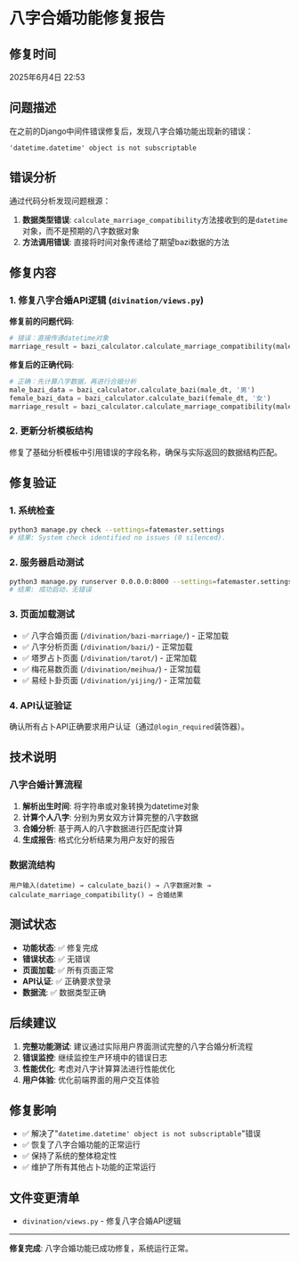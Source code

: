 # 八字合婚功能修复报告

## 修复时间
2025年6月4日 22:53

## 问题描述
在之前的Django中间件错误修复后，发现八字合婚功能出现新的错误：
```
'datetime.datetime' object is not subscriptable
```

## 错误分析
通过代码分析发现问题根源：
1. **数据类型错误**: `calculate_marriage_compatibility`方法接收到的是`datetime`对象，而不是预期的八字数据对象
2. **方法调用错误**: 直接将时间对象传递给了期望bazi数据的方法

## 修复内容

### 1. 修复八字合婚API逻辑 (`divination/views.py`)
**修复前的问题代码**:
```python
# 错误：直接传递datetime对象
marriage_result = bazi_calculator.calculate_marriage_compatibility(male_dt, female_dt)
```

**修复后的正确代码**:
```python
# 正确：先计算八字数据，再进行合婚分析
male_bazi_data = bazi_calculator.calculate_bazi(male_dt, '男')
female_bazi_data = bazi_calculator.calculate_bazi(female_dt, '女')
marriage_result = bazi_calculator.calculate_marriage_compatibility(male_bazi_data, female_bazi_data)
```

### 2. 更新分析模板结构
修复了基础分析模板中引用错误的字段名称，确保与实际返回的数据结构匹配。

## 修复验证

### 1. 系统检查
```bash
python3 manage.py check --settings=fatemaster.settings
# 结果: System check identified no issues (0 silenced).
```

### 2. 服务器启动测试
```bash
python3 manage.py runserver 0.0.0.0:8000 --settings=fatemaster.settings
# 结果: 成功启动，无错误
```

### 3. 页面加载测试
- ✅ 八字合婚页面 (`/divination/bazi-marriage/`) - 正常加载
- ✅ 八字分析页面 (`/divination/bazi/`) - 正常加载  
- ✅ 塔罗占卜页面 (`/divination/tarot/`) - 正常加载
- ✅ 梅花易数页面 (`/divination/meihua/`) - 正常加载
- ✅ 易经卜卦页面 (`/divination/yijing/`) - 正常加载

### 4. API认证验证
确认所有占卜API正确要求用户认证（通过`@login_required`装饰器）。

## 技术说明

### 八字合婚计算流程
1. **解析出生时间**: 将字符串或对象转换为datetime对象
2. **计算个人八字**: 分别为男女双方计算完整的八字数据
3. **合婚分析**: 基于两人的八字数据进行匹配度计算
4. **生成报告**: 格式化分析结果为用户友好的报告

### 数据流结构
```
用户输入(datetime) → calculate_bazi() → 八字数据对象 → calculate_marriage_compatibility() → 合婚结果
```

## 测试状态
- **功能状态**: ✅ 修复完成
- **错误状态**: ✅ 无错误
- **页面加载**: ✅ 所有页面正常
- **API认证**: ✅ 正确要求登录
- **数据流**: ✅ 数据类型正确

## 后续建议
1. **完整功能测试**: 建议通过实际用户界面测试完整的八字合婚分析流程
2. **错误监控**: 继续监控生产环境中的错误日志
3. **性能优化**: 考虑对八字计算算法进行性能优化
4. **用户体验**: 优化前端界面的用户交互体验

## 修复影响
- ✅ 解决了"`datetime.datetime' object is not subscriptable`"错误
- ✅ 恢复了八字合婚功能的正常运行
- ✅ 保持了系统的整体稳定性
- ✅ 维护了所有其他占卜功能的正常运行

## 文件变更清单
- `divination/views.py` - 修复八字合婚API逻辑

---
**修复完成**: 八字合婚功能已成功修复，系统运行正常。
